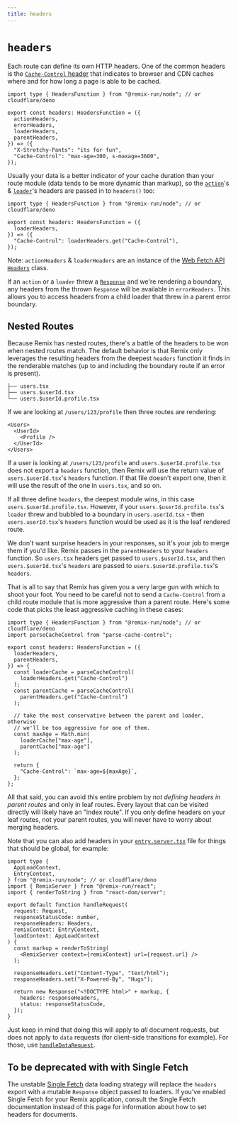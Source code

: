 ```yaml
---
title: headers
---
```


# `headers`

Each route can define its own HTTP headers. One of the common headers is the [`Cache-Control` header][cache-control-header] that indicates to browser and CDN caches where and for how long a page is able to be cached.

```tsx
import type { HeadersFunction } from "@remix-run/node"; // or cloudflare/deno

export const headers: HeadersFunction = ({
  actionHeaders,
  errorHeaders,
  loaderHeaders,
  parentHeaders,
}) => ({
  "X-Stretchy-Pants": "its for fun",
  "Cache-Control": "max-age=300, s-maxage=3600",
});
```

Usually your data is a better indicator of your cache duration than your route module (data tends to be more dynamic than markup), so the [`action`][action]'s & [`loader`][loader]'s headers are passed in to `headers()` too:

```tsx
import type { HeadersFunction } from "@remix-run/node"; // or cloudflare/deno

export const headers: HeadersFunction = ({
  loaderHeaders,
}) => ({
  "Cache-Control": loaderHeaders.get("Cache-Control"),
});
```

Note: `actionHeaders` & `loaderHeaders` are an instance of the [Web Fetch API `Headers`][headers] class.

If an `action` or a `loader` threw a [`Response`][response] and we're rendering a boundary, any headers from the thrown `Response` will be available in `errorHeaders`. This allows you to access headers from a child loader that threw in a parent error boundary.

## Nested Routes

Because Remix has nested routes, there's a battle of the headers to be won when nested routes match. The default behavior is that Remix only leverages the resulting headers from the deepest `headers` function it finds in the renderable matches (up to and including the boundary route if an error is present).

```
├── users.tsx
├── users.$userId.tsx
└── users.$userId.profile.tsx
```

If we are looking at `/users/123/profile` then three routes are rendering:

```tsx
<Users>
  <UserId>
    <Profile />
  </UserId>
</Users>
```

If a user is looking at `/users/123/profile` and `users.$userId.profile.tsx` does not export a `headers` function, then Remix will use the return value of `users.$userId.tsx`'s `headers` function. If that file doesn't export one, then it will use the result of the one in `users.tsx`, and so on.

If all three define `headers`, the deepest module wins, in this case `users.$userId.profile.tsx`. However, if your `users.$userId.profile.tsx`'s `loader` threw and bubbled to a boundary in `users.userId.tsx` - then `users.userId.tsx`'s `headers` function would be used as it is the leaf rendered route.

We don't want surprise headers in your responses, so it's your job to merge them if you'd like. Remix passes in the `parentHeaders` to your `headers` function. So `users.tsx` headers get passed to `users.$userId.tsx`, and then `users.$userId.tsx`'s `headers` are passed to `users.$userId.profile.tsx`'s `headers`.

That is all to say that Remix has given you a very large gun with which to shoot your foot. You need to be careful not to send a `Cache-Control` from a child route module that is more aggressive than a parent route. Here's some code that picks the least aggressive caching in these cases:

```tsx
import type { HeadersFunction } from "@remix-run/node"; // or cloudflare/deno
import parseCacheControl from "parse-cache-control";

export const headers: HeadersFunction = ({
  loaderHeaders,
  parentHeaders,
}) => {
  const loaderCache = parseCacheControl(
    loaderHeaders.get("Cache-Control")
  );
  const parentCache = parseCacheControl(
    parentHeaders.get("Cache-Control")
  );

  // take the most conservative between the parent and loader, otherwise
  // we'll be too aggressive for one of them.
  const maxAge = Math.min(
    loaderCache["max-age"],
    parentCache["max-age"]
  );

  return {
    "Cache-Control": `max-age=${maxAge}`,
  };
};
```

All that said, you can avoid this entire problem by _not defining headers in parent routes_ and only in leaf routes. Every layout that can be visited directly will likely have an "index route". If you only define headers on your leaf routes, not your parent routes, you will never have to worry about merging headers.

Note that you can also add headers in your [`entry.server.tsx`][entry-server] file for things that should be global, for example:

```tsx filename=app/entry.server.tsx lines=[20]
import type {
  AppLoadContext,
  EntryContext,
} from "@remix-run/node"; // or cloudflare/deno
import { RemixServer } from "@remix-run/react";
import { renderToString } from "react-dom/server";

export default function handleRequest(
  request: Request,
  responseStatusCode: number,
  responseHeaders: Headers,
  remixContext: EntryContext,
  loadContext: AppLoadContext
) {
  const markup = renderToString(
    <RemixServer context={remixContext} url={request.url} />
  );

  responseHeaders.set("Content-Type", "text/html");
  responseHeaders.set("X-Powered-By", "Hugs");

  return new Response("<!DOCTYPE html>" + markup, {
    headers: responseHeaders,
    status: responseStatusCode,
  });
}
```

Just keep in mind that doing this will apply to _all_ document requests, but does not apply to `data` requests (for client-side transitions for example). For those, use [`handleDataRequest`][handle-data-request].

## To be deprecated with with Single Fetch

The unstable [Single Fetch][single-fetch] data loading strategy will replace the `headers` export with a mutable `Response` object passed to loaders. If you’ve enabled Single Fetch for your Remix application, consult the Single Fetch documentation instead of this page for information about how to set headers for documents.

[single-fetch]: ../guides/single-fetch#headers
[cache-control-header]: https://developer.mozilla.org/en-US/docs/Web/HTTP/Headers/Cache-Control
[action]: ./action
[loader]: ./loader
[headers]: https://developer.mozilla.org/en-US/docs/Web/API/Headers
[response]: https://developer.mozilla.org/en-US/docs/Web/API/Response
[entry-server]: ../file-conventions/entry.server
[handle-data-request]: ../file-conventions/entry.server#handledatarequest
